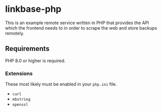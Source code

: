 # linkbase-php

This is an example remote service written in PHP that provides the API which the frontend needs to in order to scrape the web and store backups remotely.

## Requirements

PHP 8.0 or higher is required.

### Extensions

These most likely must be enabled in your `php.ini` file.

- `curl`
- `mbstring`
- `openssl`
